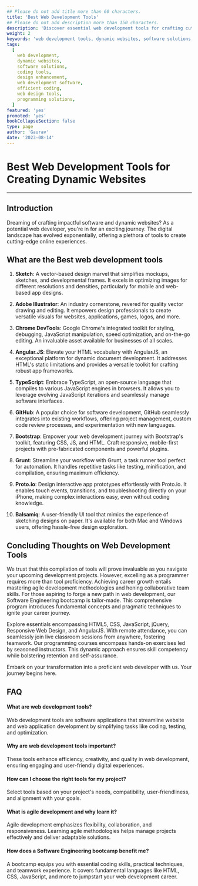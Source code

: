 ```yaml
---
## Please do not add title more than 60 characters.
title: 'Best Web Development Tools'
## Please do not add description more than 150 characters.
description: 'Discover essential web development tools for crafting cutting-edge websites. Boost your skills with these software solutions for efficient coding and design.'
weight: 2
keywords: 'web development tools, dynamic websites, software solutions, coding efficiency, design enhancement'
tags:
  [
    web development,
    dynamic websites,
    software solutions,
    coding tools,
    design enhancement,
    web development software,
    efficient coding,
    web design tools,
    programming solutions,
  ]
featured: 'yes'
promoted: 'yes'
bookCollapseSection: false
type: page
author: 'Gaurav'
date: '2023-08-14'
---
```


# Best Web Development Tools for Creating Dynamic Websites

---

## Introduction

Dreaming of crafting impactful software and dynamic websites? As a potential web developer, you're in for an exciting journey. The digital landscape has evolved exponentially, offering a plethora of tools to create cutting-edge online experiences.

## What are the Best web development tools

1. **Sketch**: A vector-based design marvel that simplifies mockups, sketches, and developmental frames. It excels in optimizing images for different resolutions and densities, particularly for mobile and web-based app designs.

2. **Adobe Illustrator**: An industry cornerstone, revered for quality vector drawing and editing. It empowers design professionals to create versatile visuals for websites, applications, games, logos, and more.

3. **Chrome DevTools**: Google Chrome's integrated toolkit for styling, debugging, JavaScript manipulation, speed optimization, and on-the-go editing. An invaluable asset available for businesses of all scales.

4. **Angular.JS**: Elevate your HTML vocabulary with AngularJS, an exceptional platform for dynamic document development. It addresses HTML's static limitations and provides a versatile toolkit for crafting robust app frameworks.

5. **TypeScript**: Embrace TypeScript, an open-source language that compiles to various JavaScript engines in browsers. It allows you to leverage evolving JavaScript iterations and seamlessly manage software interfaces.

6. **GitHub**: A popular choice for software development, GitHub seamlessly integrates into existing workflows, offering project management, custom code review processes, and experimentation with new languages.

7. **Bootstrap**: Empower your web development journey with Bootstrap's toolkit, featuring CSS, JS, and HTML. Craft responsive, mobile-first projects with pre-fabricated components and powerful plugins.

8. **Grunt**: Streamline your workflow with Grunt, a task runner tool perfect for automation. It handles repetitive tasks like testing, minification, and compilation, ensuring maximum efficiency.

9. **Proto.io**: Design interactive app prototypes effortlessly with Proto.io. It enables touch events, transitions, and troubleshooting directly on your iPhone, making complex interactions easy, even without coding knowledge.

10. **Balsamiq**: A user-friendly UI tool that mimics the experience of sketching designs on paper. It's available for both Mac and Windows users, offering hassle-free design exploration.

## Concluding Thoughts on Web Development Tools

We trust that this compilation of tools will prove invaluable as you navigate your upcoming development projects. However, excelling as a programmer requires more than tool proficiency. Achieving career growth entails mastering agile development methodologies and honing collaborative team skills. For those aspiring to forge a new path in web development, our Software Engineering bootcamp is tailor-made. This comprehensive program introduces fundamental concepts and pragmatic techniques to ignite your career journey.

Explore essentials encompassing HTML5, CSS, JavaScript, jQuery, Responsive Web Design, and AngularJS. With remote attendance, you can seamlessly join live classroom sessions from anywhere, fostering teamwork. Our programming courses encompass hands-on exercises led by seasoned instructors. This dynamic approach ensures skill competency while bolstering retention and self-assurance.

Embark on your transformation into a proficient web developer with us. Your journey begins here.

## FAQ

#### What are web development tools?

Web development tools are software applications that streamline website and web application development by simplifying tasks like coding, testing, and optimization.

#### Why are web development tools important?

These tools enhance efficiency, creativity, and quality in web development, ensuring engaging and user-friendly digital experiences.

#### How can I choose the right tools for my project?

Select tools based on your project's needs, compatibility, user-friendliness, and alignment with your goals.

#### What is agile development and why learn it?

Agile development emphasizes flexibility, collaboration, and responsiveness. Learning agile methodologies helps manage projects effectively and deliver adaptable solutions.

#### How does a Software Engineering bootcamp benefit me?

A bootcamp equips you with essential coding skills, practical techniques, and teamwork experience. It covers fundamental languages like HTML, CSS, JavaScript, and more to jumpstart your web development career.
